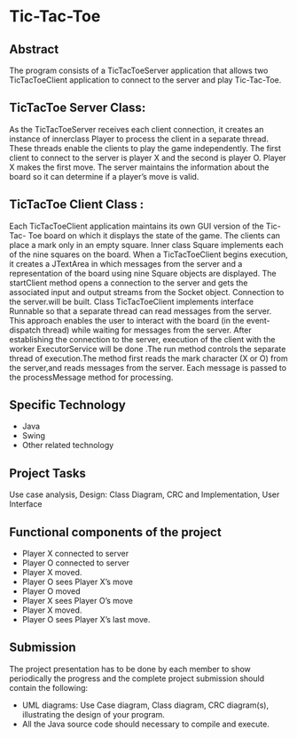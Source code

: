 # Tic-Tac-Toe

## Abstract
The program consists of a TicTacToeServer application that allows two
TicTacToeClient application to connect to the server and play Tic-Tac-Toe.

## TicTacToe Server Class:
As the TicTacToeServer receives each client connection, it creates an instance
of innerclass Player to process the client in a separate thread. These threads
enable the clients to play the game independently. The first client to connect to
the server is player X and the second is player O. Player X makes the first move.
The server maintains the information about the board so it can determine if a
player’s move is valid.

## TicTacToe Client Class :
Each TicTacToeClient application maintains its own GUI version of the Tic-Tac-
Toe board on which it displays the state of the game. The clients can place a
mark only in an empty square. Inner class Square implements each of the nine
squares on the board. When a TicTacToeClient begins execution, it creates a
JTextArea in which messages from the server and a representation of the board
using nine Square objects are displayed. The
startClient method opens a connection to the server and gets the associated
input and output streams from the Socket object. Connection to the server.will be
built. Class TicTacToeClient implements interface Runnable so that a separate
thread can read messages from the server. This approach enables the user to
interact with the board (in the event-dispatch thread) while waiting for messages
from the server. After establishing the connection to the server, execution of the
client with the worker ExecutorService will be done .The run method controls the
separate thread of execution.The method first reads the mark character (X or O)
from the server,and reads messages from the server. Each message is passed
to the processMessage method for processing.

## Specific Technology
- Java 
- Swing 
- Other related technology

## Project Tasks
Use case analysis, Design: Class Diagram, CRC and Implementation, User
Interface

## Functional components of the project
- Player X connected to server 
- Player O connected to server 
- Player X moved. 
- Player O sees Player X’s move 
- Player O moved 
- Player X sees Player O’s move 
- Player X moved. 
- Player O sees Player X’s last move.

## Submission
The project presentation has to be done by each member to show periodically
the progress and the complete project submission should contain the following:
- UML diagrams: Use Case diagram, Class diagram, CRC diagram(s), illustrating the design of your program.
- All the Java source code should necessary to compile and execute.
